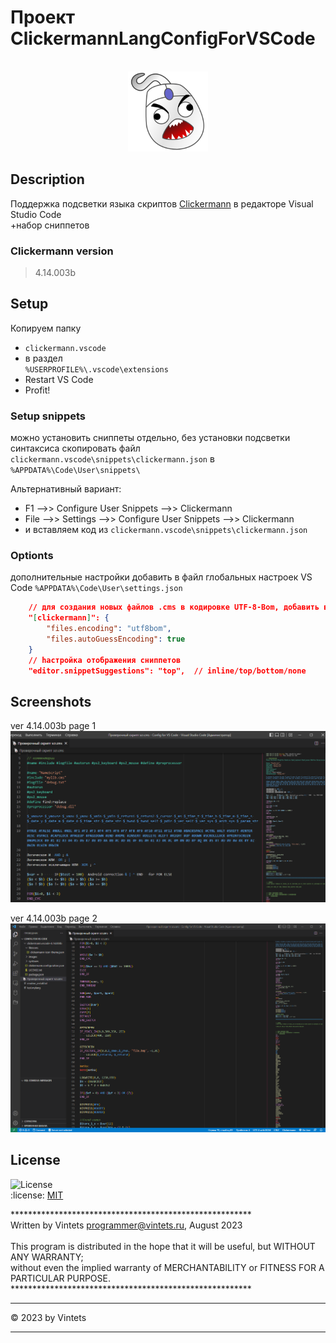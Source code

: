 
# Проект ClickermannLangConfigForVSCode

<br />
<div align="center">
<a href="#readme" target="_blank">
<img src="https://github.com/Vintets/ClickermannLangConfigForVSCode/raw/master/clickermann.vscode/images/Clickermann-v4_Mainicon.svg" height="128" width="128"/>
</a>
</div>


## Description

Поддержка подсветки языка скриптов [Clickermann](http://crapware.aidf.org) в редакторе Visual Studio Code <br />
+набор сниппетов

### Clickermann version

> 4.14.003b


## Setup

Копируем папку<br />
- `clickermann.vscode` <br />
- в раздел <br />`%USERPROFILE%\.vscode\extensions` <br />
- Restart VS Code <br />
- Profit!


### Setup snippets

можно установить сниппеты отдельно, без установки подсветки синтаксиса
скопировать файл
`clickermann.vscode\snippets\clickermann.json`
в
`%APPDATA%\Code\User\snippets\`

Альтернативный вариант:<br />
- F1 -->> Configure User Snippets -->> Clickermann<br />
- File -->> Settings -->> Configure User Snippets -->> Clickermann<br />
- и вставляем код из `clickermann.vscode\snippets\clickermann.json` <br />


### Optionts

дополнительные настройки добавить в файл глобальных настроек VS Code
`%APPDATA%\Code\User\settings.json`

```json
    // для создания новых файлов .cms в кодировке UTF-8-Bom, добавить в файл глобальных настроек VS Code
    "[clickermann]": {
        "files.encoding": "utf8bom",
        "files.autoGuessEncoding": true
    }
    // hастройка отображения сниппетов
    "editor.snippetSuggestions": "top",  // inline/top/bottom/none
```


## Screenshots

ver 4.14.003b page 1<br />
![Скриншот работы скрипта](https://github.com/Vintets/ClickermannLangConfigForVSCode/raw/master/screenshots/Clickermann.vscode_2023-08-23_17-29-24_screenshot_1.png)

ver 4.14.003b page 2<br />
![Скриншот работы скрипта](https://github.com/Vintets/ClickermannLangConfigForVSCode/raw/master/screenshots/Clickermann.vscode_2023-08-23_17-27-53_screenshot_2.png)


## License

![License](https://img.shields.io/badge/license-MIT-green) <br />
:license:  [MIT](https://github.com/toorusr/sitemap-generator/tree/master/LICENSE)


******************************************************* <br />
 Written by Vintets <programmer@vintets.ru>, August 2023 <br />
 <br />
 This program is distributed in the hope that it will be useful, but WITHOUT ANY WARRANTY;<br />
 without even the implied warranty of MERCHANTABILITY or FITNESS FOR A PARTICULAR PURPOSE.<br />
******************************************************* <br />

____

:copyright: 2023 by Vintets
____
